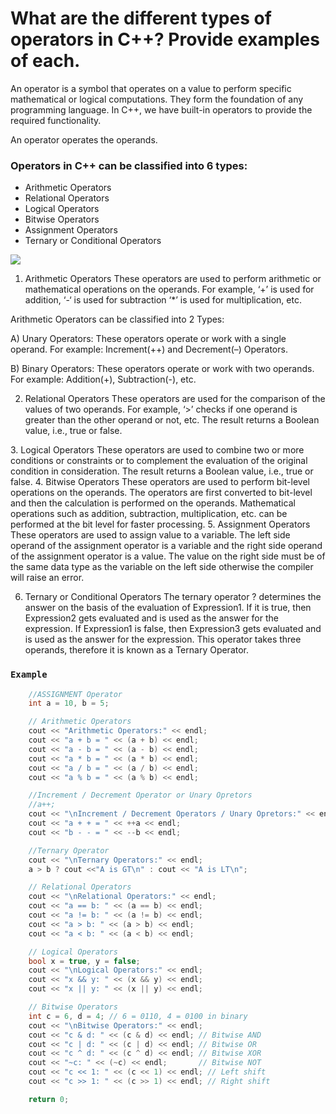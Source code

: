 #  What are the different types of operators in C++? Provide examples of each. 

An operator is a symbol that operates on a value to perform specific mathematical or logical computations. They form the foundation of any programming language. In C++, we have built-in operators to provide the required functionality.

An operator operates the operands.

### Operators in C++ can be classified into 6 types:

* Arithmetic Operators
* Relational Operators
* Logical Operators
* Bitwise Operators
* Assignment Operators
* Ternary or Conditional Operators

![](https://media.geeksforgeeks.org/wp-content/uploads/20220527101351/OperatorsinCPP.png)

1. Arithmetic Operators
These operators are used to perform arithmetic or mathematical operations on the operands. For example, ‘+’ is used for addition, ‘-‘ is used for subtraction ‘*’ is used for multiplication, etc. 

Arithmetic Operators can be classified into 2 Types:

A) Unary Operators: 
    These operators operate or work with a single operand. For example: Increment(++) and Decrement(–) Operators.

B) Binary Operators: 
These operators operate or work with two operands. For example: Addition(+), Subtraction(-), etc.

2. Relational Operators
These operators are used for the comparison of the values of two operands. For example, ‘>’ checks if one operand is greater than the other operand or not, etc. The result returns a Boolean value, i.e., true or false.
<n>
</n>
3. Logical Operators
These operators are used to combine two or more conditions or constraints or to complement the evaluation of the original condition in consideration. The result returns a Boolean value, i.e., true or false.
<n>
</n>
4. Bitwise Operators
These operators are used to perform bit-level operations on the operands. The operators are first converted to bit-level and then the calculation is performed on the operands. Mathematical operations such as addition, subtraction, multiplication, etc. can be performed at the bit level for faster processing. 
<n>
</n>
5. Assignment Operators
These operators are used to assign value to a variable. The left side operand of the assignment operator is a variable and the right side operand of the assignment operator is a value. The value on the right side must be of the same data type as the variable on the left side otherwise the compiler will raise an error.
<n>
</n>

6. Ternary or Conditional Operators
The ternary operator ? determines the answer on the basis of the evaluation of Expression1. If it is true, then Expression2 gets evaluated and is used as the answer for the expression. If Expression1 is false, then Expression3 gets evaluated and is used as the answer for the expression.
This operator takes three operands, therefore it is known as a Ternary Operator. 

### `Example`
```cpp
    //ASSIGNMENT Operator
    int a = 10, b = 5;

    // Arithmetic Operators
    cout << "Arithmetic Operators:" << endl;
    cout << "a + b = " << (a + b) << endl;
    cout << "a - b = " << (a - b) << endl;
    cout << "a * b = " << (a * b) << endl;
    cout << "a / b = " << (a / b) << endl;
    cout << "a % b = " << (a % b) << endl;

    //Increment / Decrement Operator or Unary Opretors
    //a++;
    cout << "\nIncrement / Decrement Operators / Unary Opretors:" << endl;
    cout << "a + + = " << ++a << endl;
    cout << "b - - = " << --b << endl;

    //Ternary Operator
    cout << "\nTernary Operators:" << endl;
    a > b ? cout <<"A is GT\n" : cout << "A is LT\n";

    // Relational Operators
    cout << "\nRelational Operators:" << endl;
    cout << "a == b: " << (a == b) << endl;
    cout << "a != b: " << (a != b) << endl;
    cout << "a > b: " << (a > b) << endl;
    cout << "a < b: " << (a < b) << endl;

    // Logical Operators
    bool x = true, y = false;
    cout << "\nLogical Operators:" << endl;
    cout << "x && y: " << (x && y) << endl;
    cout << "x || y: " << (x || y) << endl;

    // Bitwise Operators
    int c = 6, d = 4; // 6 = 0110, 4 = 0100 in binary
    cout << "\nBitwise Operators:" << endl;
    cout << "c & d: " << (c & d) << endl; // Bitwise AND
    cout << "c | d: " << (c | d) << endl; // Bitwise OR
    cout << "c ^ d: " << (c ^ d) << endl; // Bitwise XOR
    cout << "~c: " << (~c) << endl;       // Bitwise NOT
    cout << "c << 1: " << (c << 1) << endl; // Left shift
    cout << "c >> 1: " << (c >> 1) << endl; // Right shift

    return 0;
```